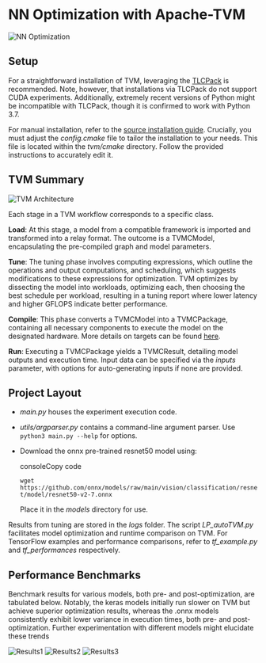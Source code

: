 
# NN Optimization with Apache-TVM
![NN Optimization]("Assets\LP_Pipeline.jpg")

## Setup

For a straightforward installation of TVM, leveraging the [TLCPack](https://tlcpack.ai/) is recommended. Note, however, that installations via TLCPack do not support CUDA experiments. Additionally, extremely recent versions of Python might be incompatible with TLCPack, though it is confirmed to work with Python 3.7.

For manual installation, refer to the [source installation guide](https://tvm.apache.org/docs/install/from_source.html#install-from-source). Crucially, you must adjust the _config.cmake_ file to tailor the installation to your needs. This file is located within the _tvm/cmake_ directory. Follow the provided instructions to accurately edit it.

## TVM Summary

![TVM Architecture]("Assets\TVMStack.jpg")

Each stage in a TVM workflow corresponds to a specific class.

**Load**: At this stage, a model from a compatible framework is imported and transformed into a relay format. The outcome is a TVMCModel, encapsulating the pre-compiled graph and model parameters.

**Tune**: The tuning phase involves computing expressions, which outline the operations and output computations, and scheduling, which suggests modifications to these expressions for optimization. TVM optimizes by dissecting the model into workloads, optimizing each, then choosing the best schedule per workload, resulting in a tuning report where lower latency and higher GFLOPS indicate better performance.

**Compile**: This phase converts a TVMCModel into a TVMCPackage, containing all necessary components to execute the model on the designated hardware. More details on targets can be found [here](https://tvm.apache.org/docs/reference/api/python/target.html).

**Run**: Executing a TVMCPackage yields a TVMCResult, detailing model outputs and execution time. Input data can be specified via the _inputs_ parameter, with options for auto-generating inputs if none are provided.

## Project Layout

-   _main.py_ houses the experiment execution code.
-   _utils/argparser.py_ contains a command-line argument parser. Use `python3 main.py --help` for options.
-   Download the onnx pre-trained resnet50 model using:
    
    consoleCopy code
    
    `wget https://github.com/onnx/models/raw/main/vision/classification/resnet/model/resnet50-v2-7.onnx` 
    
    Place it in the _models_ directory for use.

Results from tuning are stored in the _logs_ folder. The script _LP_autoTVM.py_ facilitates model optimization and runtime comparison on TVM. For TensorFlow examples and performance comparisons, refer to _tf_example.py_ and _tf_performances_ respectively.

## Performance Benchmarks

Benchmark results for various models, both pre- and post-optimization, are tabulated below. Notably, the keras models initially run slower on TVM but achieve superior optimization results, whereas the .onnx models consistently exhibit lower variance in execution times, both pre- and post-optimization. Further experimentation with different models might elucidate these trends

![Results1]("Assets\TVM1.jpg")
![Results2]("Assets\TVM2.jpg")
![Results3]("Assets\TVM3.jpg")